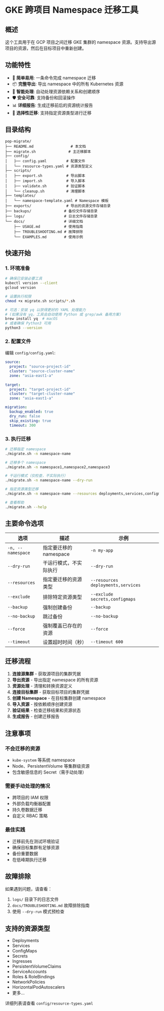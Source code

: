 # GKE 跨项目 Namespace 迁移工具

## 概述

这个工具用于在 GCP 项目之间迁移 GKE 集群的 namespace 资源。支持导出源项目的资源，然后在目标项目中重新创建。

## 功能特性

- 🚀 **简单易用**: 一条命令完成 namespace 迁移
- 📦 **完整导出**: 导出 namespace 中的所有 Kubernetes 资源
- 🔄 **智能处理**: 自动处理资源依赖关系和创建顺序
- 🛡️ **安全可靠**: 支持备份和回滚操作
- 📊 **详细报告**: 生成迁移前后的资源统计报告
- 🎯 **选择性迁移**: 支持指定资源类型进行迁移

## 目录结构

```
pop-migrate/
├── README.md                 # 本文档
├── migrate.sh               # 主迁移脚本
├── config/
│   ├── config.yaml         # 配置文件
│   └── resource-types.yaml # 资源类型定义
├── scripts/
│   ├── export.sh           # 导出脚本
│   ├── import.sh           # 导入脚本
│   ├── validate.sh         # 验证脚本
│   └── cleanup.sh          # 清理脚本
├── templates/
│   └── namespace-template.yaml # Namespace 模板
├── exports/                # 导出的资源文件存储目录
├── backups/               # 备份文件存储目录
├── logs/                  # 日志文件存储目录
└── docs/                  # 详细文档
    ├── USAGE.md           # 使用指南
    ├── TROUBLESHOOTING.md # 故障排除
    └── EXAMPLES.md        # 使用示例
```

## 快速开始

### 1. 环境准备

```bash
# 确保已安装必要工具
kubectl version --client
gcloud version

# 设置执行权限
chmod +x migrate.sh scripts/*.sh

# 可选：安装 yq 以获得更好的 YAML 处理能力
# (如果没有 yq，工具会自动使用 Python 或 grep/awk 备用方案)
brew install yq  # macOS
# 或者确保 Python3 可用
python3 --version
```

### 2. 配置文件

编辑 `config/config.yaml`:

```yaml
source:
  project: "source-project-id"
  cluster: "source-cluster-name"
  zone: "asia-east1-a"
  
target:
  project: "target-project-id"
  cluster: "target-cluster-name"
  zone: "asia-east1-a"

migration:
  backup_enabled: true
  dry_run: false
  skip_existing: true
  timeout: 300
```

### 3. 执行迁移

```bash
# 迁移指定 namespace
./migrate.sh -n namespace-name

# 迁移多个 namespace
./migrate.sh -n namespace1,namespace2,namespace3

# 干运行模式（仅检查，不实际执行）
./migrate.sh -n namespace-name --dry-run

# 指定资源类型迁移
./migrate.sh -n namespace-name --resources deployments,services,configmaps

# 查看帮助
./migrate.sh --help
```

## 主要命令选项

| 选项 | 描述 | 示例 |
|------|------|------|
| `-n, --namespace` | 指定要迁移的 namespace | `-n my-app` |
| `--dry-run` | 干运行模式，不实际执行 | `--dry-run` |
| `--resources` | 指定要迁移的资源类型 | `--resources deployments,services` |
| `--exclude` | 排除特定资源类型 | `--exclude secrets,configmaps` |
| `--backup` | 强制创建备份 | `--backup` |
| `--no-backup` | 跳过备份 | `--no-backup` |
| `--force` | 强制覆盖已存在的资源 | `--force` |
| `--timeout` | 设置超时时间（秒） | `--timeout 600` |

## 迁移流程

1. **连接源集群** - 获取源项目的集群凭据
2. **导出资源** - 导出指定 namespace 的所有资源
3. **资源处理** - 清理和转换资源定义
4. **连接目标集群** - 获取目标项目的集群凭据
5. **创建 Namespace** - 在目标集群创建 namespace
6. **导入资源** - 按依赖顺序创建资源
7. **验证结果** - 检查迁移结果和资源状态
8. **生成报告** - 创建迁移报告

## 注意事项

### 不会迁移的资源
- `kube-system` 等系统 namespace
- Node、PersistentVolume 等集群级资源
- 包含敏感信息的 Secret（需手动处理）

### 需要手动处理的情况
- 跨项目的 IAM 权限
- 外部负载均衡器配置
- 持久卷数据迁移
- 自定义 RBAC 策略

### 最佳实践
- 迁移前先在测试环境验证
- 确保目标集群有足够资源
- 备份重要数据
- 在低峰期执行迁移

## 故障排除

如果遇到问题，请查看：
1. `logs/` 目录下的日志文件
2. `docs/TROUBLESHOOTING.md` 故障排除指南
3. 使用 `--dry-run` 模式预检查

## 支持的资源类型

- Deployments
- Services
- ConfigMaps
- Secrets
- Ingresses
- PersistentVolumeClaims
- ServiceAccounts
- Roles & RoleBindings
- NetworkPolicies
- HorizontalPodAutoscalers
- 更多...

详细列表请查看 `config/resource-types.yaml`